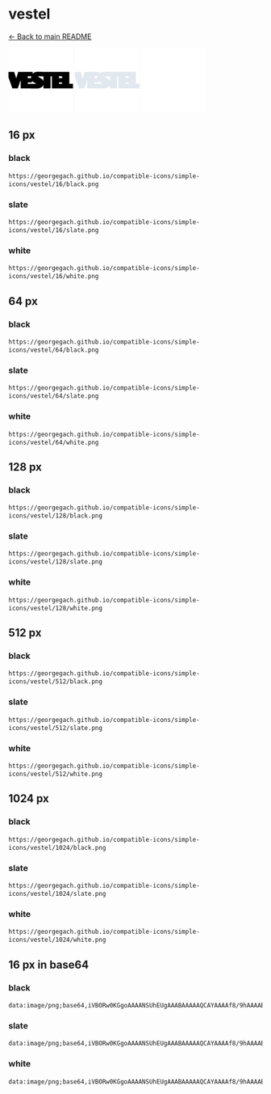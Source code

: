 # vestel

[← Back to main README](../../README.md)


<img src="./128/black.png" width="128" alt="vestel black icon" />
<img src="./128/slate.png" width="128" alt="vestel slate icon" />
<img src="./128/white.png" width="128" alt="vestel white icon" />

## 16 px

### black
```
https://georgegach.github.io/compatible-icons/simple-icons/vestel/16/black.png
```

### slate
```
https://georgegach.github.io/compatible-icons/simple-icons/vestel/16/slate.png
```

### white
```
https://georgegach.github.io/compatible-icons/simple-icons/vestel/16/white.png
```

## 64 px

### black
```
https://georgegach.github.io/compatible-icons/simple-icons/vestel/64/black.png
```

### slate
```
https://georgegach.github.io/compatible-icons/simple-icons/vestel/64/slate.png
```

### white
```
https://georgegach.github.io/compatible-icons/simple-icons/vestel/64/white.png
```

## 128 px

### black
```
https://georgegach.github.io/compatible-icons/simple-icons/vestel/128/black.png
```

### slate
```
https://georgegach.github.io/compatible-icons/simple-icons/vestel/128/slate.png
```

### white
```
https://georgegach.github.io/compatible-icons/simple-icons/vestel/128/white.png
```

## 512 px

### black
```
https://georgegach.github.io/compatible-icons/simple-icons/vestel/512/black.png
```

### slate
```
https://georgegach.github.io/compatible-icons/simple-icons/vestel/512/slate.png
```

### white
```
https://georgegach.github.io/compatible-icons/simple-icons/vestel/512/white.png
```

## 1024 px

### black
```
https://georgegach.github.io/compatible-icons/simple-icons/vestel/1024/black.png
```

### slate
```
https://georgegach.github.io/compatible-icons/simple-icons/vestel/1024/slate.png
```

### white
```
https://georgegach.github.io/compatible-icons/simple-icons/vestel/1024/white.png
```

## 16 px in base64

### black
```
data:image/png;base64,iVBORw0KGgoAAAANSUhEUgAAABAAAAAQCAYAAAAf8/9hAAAABmJLR0QA/wD/AP+gvaeTAAAAt0lEQVQ4je3QMU4CARAF0LerQYImrs1ayAXo7byVZ+ACXMOGwoZ4BWNDQmdjQYEaBSUbFHBphmRjs4m2+5PJn8xkfv58GvwbCc5Q4ABHld0cWc39At5xg0kMvvGDJ5RRn8Hz4A1ecZ6GwCV6+MAMt+jiEX0cY4RDjDHFClI8IMcLtmjjC/e4wHXYXQfn6ER/CldhcYDneGFv/Q13sR/+emGBMokgMyzDalIJqYg8TkK4VRNqg79gB31YMhDzAS2SAAAAAElFTkSuQmCC
```

### slate
```
data:image/png;base64,iVBORw0KGgoAAAANSUhEUgAAABAAAAAQCAYAAAAf8/9hAAAABmJLR0QA/wD/AP+gvaeTAAABCElEQVQ4je2RMU4CUQBE33wIKGAWYiQmkq1sDK2JJ/EinsEDeAx7GxNrK2NjZ2LDGqOGgl2CBBb2j4WhtdGS10wxec0MbPkzGo3yXlkm83b7vbZatZqbIk2TPMuK7m9ymiaFso98YnEna4g8sNkV1GW/WkoBhGbGHaQCOxFURvlatWEwTASntk+Insp8gm8sDSS9gC8jsY10i2Md8WT8hrwACEE8YvpBjCUqSTu2lhAf7HiEdQGA4+on6WO1ABohJiESrsAm6NpSK0IicQ7hDGuBuA/oS1KFwho4lOhh9mIVn2VbWVZ0x2ky28/zdphKm5HKMpkXx8SDrOg0m4tyudxp/POJWwC+AcbIelLVy6uLAAAAAElFTkSuQmCC
```

### white
```
data:image/png;base64,iVBORw0KGgoAAAANSUhEUgAAABAAAAAQCAYAAAAf8/9hAAAABmJLR0QA/wD/AP+gvaeTAAAAv0lEQVQ4je3QPS6EARjE8d+7BEGCZhVcQK9zK2dwAdfQKDTiCqLZRKdRKHzE7otsWOxoHrHRbEK7/2aeZPIkM8OMf9Mk2cAQc1ic8AZYn/LfStJPcpTkMkmbZJRknOQ6PzyXDko/kjwk2eygj13s4Am3OME2rnCAFZxiHj3c4BU6uEAX9/jEEt5wji3sV9z30i6W616TZK8iHia5qwrfPCY5K//4V4U2SZokTY31UlGbiZGGGGMVIyxMGXXGX/gC0GKXqsDNVxkAAAAASUVORK5CYII=
```

